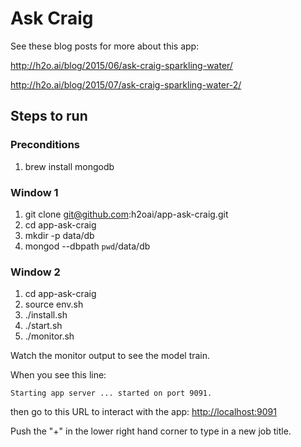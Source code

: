 # Ask Craig

See these blog posts for more about this app:

http://h2o.ai/blog/2015/06/ask-craig-sparkling-water/

http://h2o.ai/blog/2015/07/ask-craig-sparkling-water-2/

## Steps to run

### Preconditions

1. brew install mongodb

### Window 1

1. git clone git@github.com:h2oai/app-ask-craig.git
1. cd app-ask-craig
1. mkdir -p data/db
1. mongod --dbpath `pwd`/data/db

### Window 2

1. cd app-ask-craig
1. source env.sh
1. ./install.sh
1. ./start.sh
1. ./monitor.sh

Watch the monitor output to see the model train.

When you see this line:

```
Starting app server ... started on port 9091.
```

then go to this URL to interact with the app: <http://localhost:9091>

Push the "+" in the lower right hand corner to type in a new job title.
